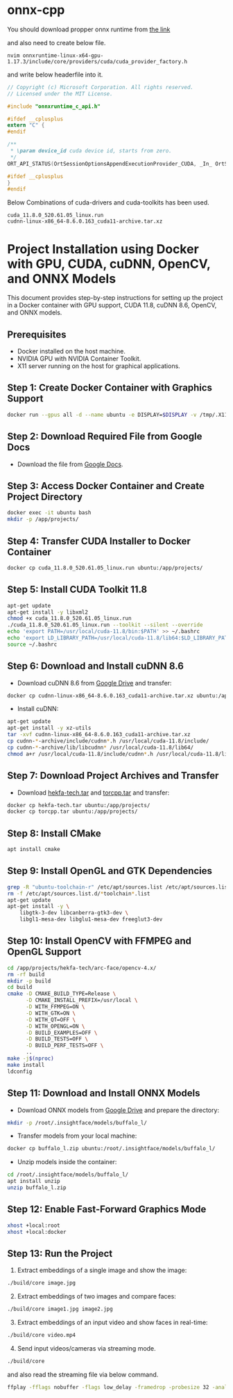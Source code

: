 # onnx-cpp 

You should download propper onnx runtime from [the link](https://pypi.org/project/onnxruntime-gpu/)

and also need to create below file. 
```
nvim onnxruntime-linux-x64-gpu-1.17.3/include/core/providers/cuda/cuda_provider_factory.h
```
and write below headerfile into it. 
```cuda_provider_factory.h
// Copyright (c) Microsoft Corporation. All rights reserved.
// Licensed under the MIT License.

#include "onnxruntime_c_api.h"

#ifdef __cplusplus
extern "C" {
#endif

/**
 * \param device_id cuda device id, starts from zero.
 */
ORT_API_STATUS(OrtSessionOptionsAppendExecutionProvider_CUDA, _In_ OrtSessionOptions* options, int device_id);

#ifdef __cplusplus
}
#endif
```


Below Combinations of cuda-drivers and cuda-toolkits has been used.

```
cuda_11.8.0_520.61.05_linux.run
cudnn-linux-x86_64-8.6.0.163_cuda11-archive.tar.xz
```



# Project Installation using Docker with GPU, CUDA, cuDNN, OpenCV, and ONNX Models

This document provides step-by-step instructions for setting up the project in a Docker container with GPU support, CUDA 11.8, cuDNN 8.6, OpenCV, and ONNX models.

## Prerequisites

* Docker installed on the host machine.
* NVIDIA GPU with NVIDIA Container Toolkit.
* X11 server running on the host for graphical applications.

## Step 1: Create Docker Container with Graphics Support

```bash
docker run --gpus all -d --name ubuntu -e DISPLAY=$DISPLAY -v /tmp/.X11-unix:/tmp/.X11-unix ubuntu
```

## Step 2: Download Required File from Google Docs

* Download the file from [Google Docs](YOUR_GOOGLE_DOC_LINK_HERE).

## Step 3: Access Docker Container and Create Project Directory

```bash
docker exec -it ubuntu bash
mkdir -p /app/projects/
```

## Step 4: Transfer CUDA Installer to Docker Container

```bash
docker cp cuda_11.8.0_520.61.05_linux.run ubuntu:/app/projects/
```

## Step 5: Install CUDA Toolkit 11.8

```bash
apt-get update
apt-get install -y libxml2
chmod +x cuda_11.8.0_520.61.05_linux.run
./cuda_11.8.0_520.61.05_linux.run --toolkit --silent --override
echo 'export PATH=/usr/local/cuda-11.8/bin:$PATH' >> ~/.bashrc
echo 'export LD_LIBRARY_PATH=/usr/local/cuda-11.8/lib64:$LD_LIBRARY_PATH' >> ~/.bashrc
source ~/.bashrc
```

## Step 6: Download and Install cuDNN 8.6

* Download cuDNN 8.6 from [Google Drive](YOUR_CUDNN_LINK_HERE) and transfer:

```bash
docker cp cudnn-linux-x86_64-8.6.0.163_cuda11-archive.tar.xz ubuntu:/app/projects/
```

* Install cuDNN:

```bash
apt-get update
apt-get install -y xz-utils
tar -xvf cudnn-linux-x86_64-8.6.0.163_cuda11-archive.tar.xz
cp cudnn-*-archive/include/cudnn*.h /usr/local/cuda-11.8/include/
cp cudnn-*-archive/lib/libcudnn* /usr/local/cuda-11.8/lib64/
chmod a+r /usr/local/cuda-11.8/include/cudnn*.h /usr/local/cuda-11.8/lib64/libcudnn*
```

## Step 7: Download Project Archives and Transfer

* Download [hekfa-tech.tar](YOUR_HEKFA_LINK_HERE) and [torcpp.tar](YOUR_TORCPP_LINK_HERE) and transfer:

```bash
docker cp hekfa-tech.tar ubuntu:/app/projects/
docker cp torcpp.tar ubuntu:/app/projects/
```

## Step 8: Install CMake

```bash
apt install cmake
```

## Step 9: Install OpenGL and GTK Dependencies

```bash
grep -R "ubuntu-toolchain-r" /etc/apt/sources.list /etc/apt/sources.list.d/
rm -f /etc/apt/sources.list.d/*toolchain*.list
apt-get update
apt-get install -y \
    libgtk-3-dev libcanberra-gtk3-dev \
    libgl1-mesa-dev libglu1-mesa-dev freeglut3-dev
```

## Step 10: Install OpenCV with FFMPEG and OpenGL Support

```bash
cd /app/projects/hekfa-tech/arc-face/opencv-4.x/
rm -rf build
mkdir -p build
cd build
cmake -D CMAKE_BUILD_TYPE=Release \
      -D CMAKE_INSTALL_PREFIX=/usr/local \
      -D WITH_FFMPEG=ON \
      -D WITH_GTK=ON \
      -D WITH_QT=OFF \
      -D WITH_OPENGL=ON \
      -D BUILD_EXAMPLES=OFF \
      -D BUILD_TESTS=OFF \
      -D BUILD_PERF_TESTS=OFF \
      ..
make -j$(nproc)
make install
ldconfig
```

## Step 11: Download and Install ONNX Models

* Download ONNX models from [Google Drive](YOUR_ONNX_MODELS_LINK_HERE) and prepare the directory:

```bash
mkdir -p /root/.insightface/models/buffalo_l/
```

* Transfer models from your local machine:

```bash
docker cp buffalo_l.zip ubuntu:/root/.insightface/models/buffalo_l/
```

* Unzip models inside the container:

```bash
cd /root/.insightface/models/buffalo_l/
apt install unzip
unzip buffalo_l.zip
```

## Step 12: Enable Fast-Forward Graphics Mode

```bash
xhost +local:root
xhost +local:docker
```

## Step 13: Run the Project

1. Extract embeddings of a single image and show the image:

```bash
./build/core image.jpg
```

2. Extract embeddings of two images and compare faces:

```bash
./build/core image1.jpg image2.jpg
```

3. Extract embeddings of an input video and show faces in real-time:

```bash
./build/core video.mp4
```

4. Send input videos/cameras via streaming mode.
```bash
./build/core
```
and also read the streaming file via below command. 
```bash
ffplay -fflags nobuffer -flags low_delay -framedrop -probesize 32 -analyzeduration 0 udp://127.0.0.1:1234
```
